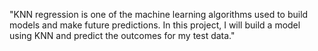 "KNN regression is one of the machine learning algorithms used to build models and make future predictions. In this project, I will build a model using KNN and predict the outcomes for my test data."
